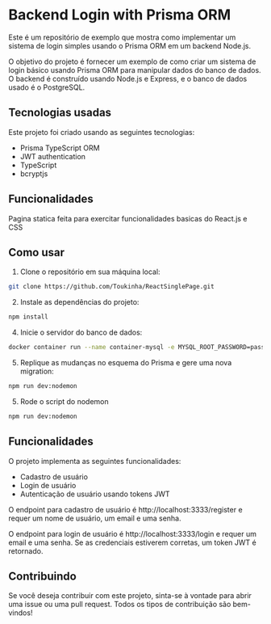 
# Backend Login with Prisma ORM


Este é um repositório de exemplo que mostra como implementar um sistema de login simples usando o Prisma ORM em um backend Node.js.

O objetivo do projeto é fornecer um exemplo de como criar um sistema de login básico usando Prisma ORM para manipular dados do banco de dados. O backend é construído usando Node.js e Express, e o banco de dados usado é o PostgreSQL.
## Tecnologias usadas
Este projeto foi criado usando as seguintes tecnologias:

- Prisma TypeScript ORM
- JWT authentication
- TypeScript
- bcryptjs
## Funcionalidades

Pagina statica feita para exercitar funcionalidades basicas do React.js e CSS 
## Como usar

1. Clone o repositório em sua máquina local:

```bash
git clone https://github.com/Toukinha/ReactSinglePage.git
```

2. Instale as dependências do projeto:

```bash
npm install
```
4. Inicie o servidor do banco de dados:

```bash
docker container run --name container-mysql -e MYSQL_ROOT_PASSWORD=password -d -p 3306:3306 mysql
```
5. Replique as mudanças no esquema do Prisma e gere uma nova migration:

```bash
npm run dev:nodemon
```
5. Rode o script do nodemon

```bash
npm run dev:nodemon
```

## Funcionalidades
O projeto implementa as seguintes funcionalidades:

- Cadastro de usuário
- Login de usuário
- Autenticação de usuário usando tokens JWT

O endpoint para cadastro de usuário é http://localhost:3333/register e requer um nome de usuário, um email e uma senha.

O endpoint para login de usuário é http://localhost:3333/login e requer um email e uma senha. Se as credenciais estiverem corretas, um token JWT é retornado.

## Contribuindo
Se você deseja contribuir com este projeto, sinta-se à vontade para abrir uma issue ou uma pull request. Todos os tipos de contribuição são bem-vindos!